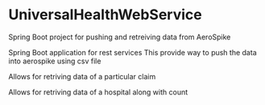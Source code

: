 # UniversalHealthWebService
Spring Boot project for pushing and retreiving data from AeroSpike

Spring Boot application for rest services
This provide way to push the data into aerospike using csv file

Allows for retriving data of a particular claim


Allows for retriving data of a hospital along with count 

